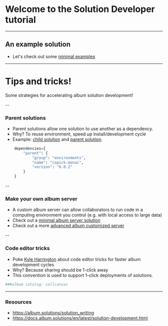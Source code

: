 # Welcome to the Solution Developer tutorial

---

## An example solution

- Let's check out some [minimal examples](https://docs.album.solutions/en/latest/solution-development.html#solution-setup-examples)

---

# Tips and tricks!

Some strategies for accelerating album solution development!

--

### Parent solutions

- Parent solutions allow one solution to use another as a dependency.
- Why? To reuse environment, speed up install/development cycle
- Example: [child
  solution](https://album.cellcanvas.org/kephale/train-unet-copick/0.0.34)
  and [parent
  solution](https://album.cellcanvas.org/environments/copick-monai/0.0.3).
  

<!-- GITHUB_CODE: https://raw.githubusercontent.com/cellcanvas/album-catalog/main/solutions/kephale/train-unet-copick/solution.py#L304-L310 -->
```python
    dependencies={
        "parent": {
            "group": "environments",
            "name": "copick-monai",
            "version": "0.0.2"
        }
    }
```
<!-- END GITHUB_CODE -->

--

### Make your own album server

- A custom album server can allow collaborators to run code in a
  computing environment you control (e.g. with local access to large
  data)
- Check out a [minimal album server
  solution](https://album.cellcanvas.org/album/server/0.0.2)
- Check out a more [advanced album customized server](https://album.cellcanvas.org/cellcanvas/server/0.0.12)

--

### Code editor tricks

- Poke [Kyle Harrington](https://kyleharrington.com) about code editor
  tricks for faster album development cycles
- Why? Because sharing should be 1-click away
- This convention is used to support 1-click deployments of solutions.

<!-- GITHUB_CODE: https://raw.githubusercontent.com/cellcanvas/album-catalog/main/solutions/kephale/train-unet-copick/solution.py#L1-L2 -->
```python
###album catalog: cellcanvas

```
<!-- END GITHUB_CODE -->

---

### Resources

- https://album.solutions/solution_writing
- https://docs.album.solutions/en/latest/solution-development.html
